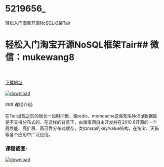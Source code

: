# 5219656_
轻松入门淘宝开源NoSQL框架Tair
# 轻松入门淘宝开源NoSQL框架Tair## 微信：mukewang8
<br/></br>[下载地址](http://www.36tz.cn/article/5219656 "下载地址")
<br/></br>[![download](http://36tz.cn/muke_img/2021_04_1-71-300x163.png "下载地址")](http://www.36tz.cn/article/5219656 "下载地址")
<br/></br>### 课程介绍:<br/></br>在Tair出现之前的很长一段时间里，像redis、memcache这些知名NoSql数据库是不支持分布式的，在这样的背景下，由淘宝网自主开发并在2010.6开源的一个高性能、高扩展、高可靠分布式缓存，类似map的key/value结构，在淘宝、天猫等各个应用中广泛应用。

### 课程截图:
[![download](http://36tz.cn/muke_img/2021_04_2-76.png "下载地址")](http://www.36tz.cn/article/5219656 "下载地址")
